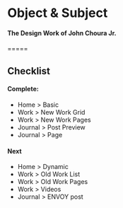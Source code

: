 # Object & Subject

#### The Design Work of John Choura Jr.

=====

## Checklist

#### Complete:
* Home > Basic
* Work > New Work Grid
* Work > New Work Pages
* Journal > Post Preview
* Journal > Page

#### Next
* Home > Dynamic
* Work > Old Work List
* Work > Old Work Pages
* Work > Videos
* Journal > ENVOY post
